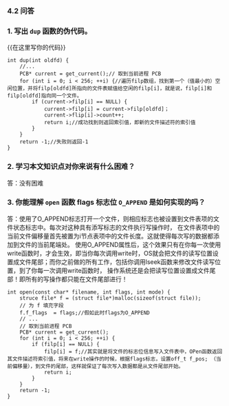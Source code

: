 ### 4.2 问答

### 1. 写出 `dup` 函数的伪代码。

{{在这里写你的代码}}
```
int dup(int oldfd) {
    //...
    PCB* current = get_current();// 取到当前进程 PCB
    for (int i = 0; i < 256; ++i) {//遍历filp数组，找到第一个（值最小的）空闲位置，并将filp[oldfd]所指向的文件表赋值给空闲的filp[i]，就是说，filp[i]和filp[oldfd]指向同一个文件。
        if (current->filp[i] == NULL) {
            current->filp[i] = current->filp[oldfd]；
            current->flip[i]->count++;
            return i;//成功找到则返回索引值，即新的文件描述符的索引值
        }  
    }
    return -1;//失败则返回-1              
}
```

### 2. 学习本文知识点对你来说有什么困难？

答：没有困难

### 3. 你能理解 `open` 函数 flags 标志位 `O_APPEND` 是如何实现的吗？

答：使用了O_APPEND标志打开一个文件，则相应标志也被设置到文件表项的文件状态标志中。每次对这种具有添写标志的文件执行写操作时，
    在文件表项中的当前文件偏移量首先被置为i节点表项中的文件长度。这就使得每次写的数据都添加到文件的当前尾端处。
    使用O_APPEND属性后，这个效果只有在你每一次使用write函数时，才会生效，即当你每次调用write时，OS就会把文件的读写位置设置成文件尾部；而你之前做的所有工作，包括你调用lseek函数来修改文件读写位置，到了你每一次调用write函数时，
    操作系统还是会把读写位置设置成文件尾部！即所有的写操作都只能在文件尾部进行！
```    
int open(const char* filename, int flags, int mode) {
    struce file* f = (struct file*)malloc(sizeof(struct file));
    // 为 f 填充字段
    f.f_flags  = flags;//假如此时flags为O_APPEND
    // ...
    // 取到当前进程 PCB
    PCB* current = get_current();
    for (int i = 0; i < 256; ++i) {
        if (filp[i] == NULL) {
            filp[i] = f;//其实就是将文件的标志位信息写入文件表中，OPen函数返回其文件描述符索引值，将来在write操作的时候，根据flags标志，设置off_t f_pos; （当前偏移量），到文件的尾部，这样就保证了每次写入数据都是从文件尾部开始。
            return i;
        }
    }
    return -1;
}
``` 

